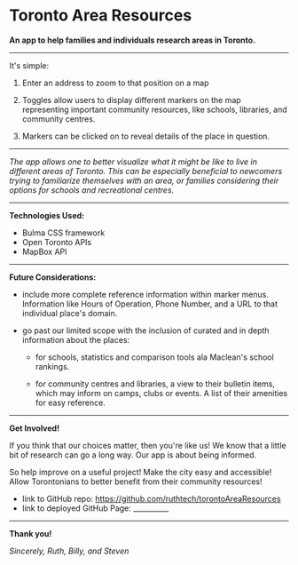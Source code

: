# Toronto Area Resources

**An app to help families and individuals research areas in Toronto.**

----------------------------------------------------------------------

It's simple: 

1. Enter an address to zoom to that position on a map

1. Toggles allow users to display different markers on the map representing important community resources, like schools, libraries, and community centres.

1. Markers can be clicked on to reveal details of the place in question.

-------------------------------------------------------------------------------------------

*The app allows one to better visualize what it might be like to live in different areas of Toronto. This can be especially beneficial to newcomers trying to familiarize themselves with an area, or families considering their options for schools and recreational centres.*

-------------------------------------------------------------------------------------------

**Technologies Used:**

- Bulma CSS framework
- Open Toronto APIs
- MapBox API

-------------------------------------------------------------------------------------------

**Future Considerations:**

- include more complete reference information within marker menus. Information like Hours of Operation, Phone Number, and a URL to that individual place's domain.

- go past our limited scope with the inclusion of curated and in depth information about the places:

	- for schools, statistics and comparison tools ala Maclean's school rankings.

	- for community centres and libraries, a view to their bulletin items, which may inform on camps, clubs or events. A list of their amenities for easy reference.

-------------------------------------------------------------------------------------------

**Get Involved!**

If you think that our choices matter, then you're like us!
We know that a little bit of research can go a long way.
Our app is about being informed.

So help improve on a useful project!
Make the city easy and accessible!
Allow Torontonians to better benefit from their community resources!

- link to GitHub repo: https://github.com/ruthtech/torontoAreaResources
- link to deployed GitHub Page: __________

-------------------------------------------------------------------------------------------

**Thank you!**

*Sincerely, Ruth, Billy, and Steven*

